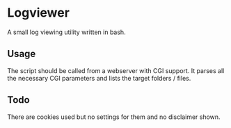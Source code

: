 # Logviewer
A small log viewing utility written in bash.

## Usage
The script should be called from a webserver with CGI support. It parses all the necessary CGI parameters and lists the target folders / files.

## Todo
There are cookies used but no settings for them and no disclaimer shown.
